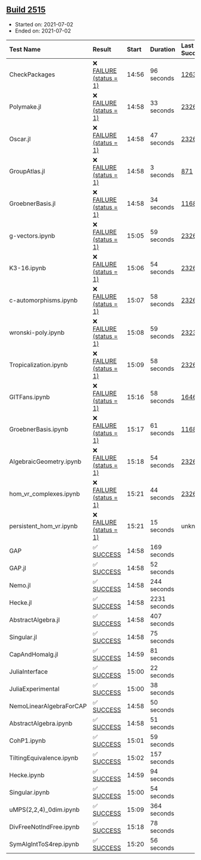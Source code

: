 ## [Build 2515](https://oscarci.mathematik.uni-kl.de/job/oscar-stable/2515/)

* Started on: 2021-07-02
* Ended on: 2021-07-02

| Test Name    | Result | Start | Duration | Last Success | First Failure |
|:-------------|:-------|:------|:---------|:-------------|:--------------|
| CheckPackages | ❌ [FAILURE (status = 1)](https://oscarci.mathematik.uni-kl.de/job/oscar-stable/2515/artifact/logs/build-2515/CheckPackages.log) | 14:56 | 96 seconds | [1263](https://oscarci.mathematik.uni-kl.de/job/oscar-stable/1263/) | [1264](https://oscarci.mathematik.uni-kl.de/job/oscar-stable/1264/) |
| Polymake.jl | ❌ [FAILURE (status = 1)](https://oscarci.mathematik.uni-kl.de/job/oscar-stable/2515/artifact/logs/build-2515/Polymake.jl.log) | 14:58 | 33 seconds | [2326](https://oscarci.mathematik.uni-kl.de/job/oscar-stable/2326/) | [2327](https://oscarci.mathematik.uni-kl.de/job/oscar-stable/2327/) |
| Oscar.jl | ❌ [FAILURE (status = 1)](https://oscarci.mathematik.uni-kl.de/job/oscar-stable/2515/artifact/logs/build-2515/Oscar.jl.log) | 14:58 | 47 seconds | [2326](https://oscarci.mathematik.uni-kl.de/job/oscar-stable/2326/) | [2327](https://oscarci.mathematik.uni-kl.de/job/oscar-stable/2327/) |
| GroupAtlas.jl | ❌ [FAILURE (status = 1)](https://oscarci.mathematik.uni-kl.de/job/oscar-stable/2515/artifact/logs/build-2515/GroupAtlas.jl.log) | 14:58 | 3 seconds | [871](https://oscarci.mathematik.uni-kl.de/job/oscar-stable/871/) | [872](https://oscarci.mathematik.uni-kl.de/job/oscar-stable/872/) |
| GroebnerBasis.jl | ❌ [FAILURE (status = 1)](https://oscarci.mathematik.uni-kl.de/job/oscar-stable/2515/artifact/logs/build-2515/GroebnerBasis.jl.log) | 14:58 | 34 seconds | [1168](https://oscarci.mathematik.uni-kl.de/job/oscar-stable/1168/) | [1169](https://oscarci.mathematik.uni-kl.de/job/oscar-stable/1169/) |
| g-vectors.ipynb | ❌ [FAILURE (status = 1)](https://oscarci.mathematik.uni-kl.de/job/oscar-stable/2515/artifact/logs/build-2515/g-vectors.ipynb.log) | 15:05 | 59 seconds | [2326](https://oscarci.mathematik.uni-kl.de/job/oscar-stable/2326/) | [2327](https://oscarci.mathematik.uni-kl.de/job/oscar-stable/2327/) |
| K3-16.ipynb | ❌ [FAILURE (status = 1)](https://oscarci.mathematik.uni-kl.de/job/oscar-stable/2515/artifact/logs/build-2515/K3-16.ipynb.log) | 15:06 | 54 seconds | [2326](https://oscarci.mathematik.uni-kl.de/job/oscar-stable/2326/) | [2327](https://oscarci.mathematik.uni-kl.de/job/oscar-stable/2327/) |
| c-automorphisms.ipynb | ❌ [FAILURE (status = 1)](https://oscarci.mathematik.uni-kl.de/job/oscar-stable/2515/artifact/logs/build-2515/c-automorphisms.ipynb.log) | 15:07 | 58 seconds | [2326](https://oscarci.mathematik.uni-kl.de/job/oscar-stable/2326/) | [2327](https://oscarci.mathematik.uni-kl.de/job/oscar-stable/2327/) |
| wronski-poly.ipynb | ❌ [FAILURE (status = 1)](https://oscarci.mathematik.uni-kl.de/job/oscar-stable/2515/artifact/logs/build-2515/wronski-poly.ipynb.log) | 15:08 | 59 seconds | [2323](https://oscarci.mathematik.uni-kl.de/job/oscar-stable/2323/) | [2324](https://oscarci.mathematik.uni-kl.de/job/oscar-stable/2324/) |
| Tropicalization.ipynb | ❌ [FAILURE (status = 1)](https://oscarci.mathematik.uni-kl.de/job/oscar-stable/2515/artifact/logs/build-2515/Tropicalization.ipynb.log) | 15:09 | 58 seconds | [2326](https://oscarci.mathematik.uni-kl.de/job/oscar-stable/2326/) | [2327](https://oscarci.mathematik.uni-kl.de/job/oscar-stable/2327/) |
| GITFans.ipynb | ❌ [FAILURE (status = 1)](https://oscarci.mathematik.uni-kl.de/job/oscar-stable/2515/artifact/logs/build-2515/GITFans.ipynb.log) | 15:16 | 58 seconds | [1646](https://oscarci.mathematik.uni-kl.de/job/oscar-stable/1646/) | [1647](https://oscarci.mathematik.uni-kl.de/job/oscar-stable/1647/) |
| GroebnerBasis.ipynb | ❌ [FAILURE (status = 1)](https://oscarci.mathematik.uni-kl.de/job/oscar-stable/2515/artifact/logs/build-2515/GroebnerBasis.ipynb.log) | 15:17 | 61 seconds | [1168](https://oscarci.mathematik.uni-kl.de/job/oscar-stable/1168/) | [1169](https://oscarci.mathematik.uni-kl.de/job/oscar-stable/1169/) |
| AlgebraicGeometry.ipynb | ❌ [FAILURE (status = 1)](https://oscarci.mathematik.uni-kl.de/job/oscar-stable/2515/artifact/logs/build-2515/AlgebraicGeometry.ipynb.log) | 15:18 | 54 seconds | [2326](https://oscarci.mathematik.uni-kl.de/job/oscar-stable/2326/) | [2327](https://oscarci.mathematik.uni-kl.de/job/oscar-stable/2327/) |
| hom_vr_complexes.ipynb | ❌ [FAILURE (status = 1)](https://oscarci.mathematik.uni-kl.de/job/oscar-stable/2515/artifact/logs/build-2515/hom_vr_complexes.ipynb.log) | 15:21 | 44 seconds | [2326](https://oscarci.mathematik.uni-kl.de/job/oscar-stable/2326/) | [2327](https://oscarci.mathematik.uni-kl.de/job/oscar-stable/2327/) |
| persistent_hom_vr.ipynb | ❌ [FAILURE (status = 1)](https://oscarci.mathematik.uni-kl.de/job/oscar-stable/2515/artifact/logs/build-2515/persistent_hom_vr.ipynb.log) | 15:21 | 15 seconds | unknown | unknown |
| GAP | ✅ [SUCCESS](https://oscarci.mathematik.uni-kl.de/job/oscar-stable/2515/artifact/logs/build-2515/GAP.log) | 14:58 | 169 seconds |  |  |
| GAP.jl | ✅ [SUCCESS](https://oscarci.mathematik.uni-kl.de/job/oscar-stable/2515/artifact/logs/build-2515/GAP.jl.log) | 14:58 | 52 seconds |  |  |
| Nemo.jl | ✅ [SUCCESS](https://oscarci.mathematik.uni-kl.de/job/oscar-stable/2515/artifact/logs/build-2515/Nemo.jl.log) | 14:58 | 244 seconds |  |  |
| Hecke.jl | ✅ [SUCCESS](https://oscarci.mathematik.uni-kl.de/job/oscar-stable/2515/artifact/logs/build-2515/Hecke.jl.log) | 14:58 | 2231 seconds |  |  |
| AbstractAlgebra.jl | ✅ [SUCCESS](https://oscarci.mathematik.uni-kl.de/job/oscar-stable/2515/artifact/logs/build-2515/AbstractAlgebra.jl.log) | 14:58 | 407 seconds |  |  |
| Singular.jl | ✅ [SUCCESS](https://oscarci.mathematik.uni-kl.de/job/oscar-stable/2515/artifact/logs/build-2515/Singular.jl.log) | 14:58 | 75 seconds |  |  |
| CapAndHomalg.jl | ✅ [SUCCESS](https://oscarci.mathematik.uni-kl.de/job/oscar-stable/2515/artifact/logs/build-2515/CapAndHomalg.jl.log) | 14:59 | 81 seconds |  |  |
| JuliaInterface | ✅ [SUCCESS](https://oscarci.mathematik.uni-kl.de/job/oscar-stable/2515/artifact/logs/build-2515/JuliaInterface.log) | 15:00 | 22 seconds |  |  |
| JuliaExperimental | ✅ [SUCCESS](https://oscarci.mathematik.uni-kl.de/job/oscar-stable/2515/artifact/logs/build-2515/JuliaExperimental.log) | 15:00 | 38 seconds |  |  |
| NemoLinearAlgebraForCAP | ✅ [SUCCESS](https://oscarci.mathematik.uni-kl.de/job/oscar-stable/2515/artifact/logs/build-2515/NemoLinearAlgebraForCAP.log) | 14:58 | 50 seconds |  |  |
| AbstractAlgebra.ipynb | ✅ [SUCCESS](https://oscarci.mathematik.uni-kl.de/job/oscar-stable/2515/artifact/logs/build-2515/AbstractAlgebra.ipynb.log) | 14:58 | 51 seconds |  |  |
| CohP1.ipynb | ✅ [SUCCESS](https://oscarci.mathematik.uni-kl.de/job/oscar-stable/2515/artifact/logs/build-2515/CohP1.ipynb.log) | 15:01 | 59 seconds |  |  |
| TiltingEquivalence.ipynb | ✅ [SUCCESS](https://oscarci.mathematik.uni-kl.de/job/oscar-stable/2515/artifact/logs/build-2515/TiltingEquivalence.ipynb.log) | 15:02 | 157 seconds |  |  |
| Hecke.ipynb | ✅ [SUCCESS](https://oscarci.mathematik.uni-kl.de/job/oscar-stable/2515/artifact/logs/build-2515/Hecke.ipynb.log) | 14:59 | 94 seconds |  |  |
| Singular.ipynb | ✅ [SUCCESS](https://oscarci.mathematik.uni-kl.de/job/oscar-stable/2515/artifact/logs/build-2515/Singular.ipynb.log) | 15:00 | 54 seconds |  |  |
| uMPS(2,2,4)_0dim.ipynb | ✅ [SUCCESS](https://oscarci.mathematik.uni-kl.de/job/oscar-stable/2515/artifact/logs/build-2515/uMPS-2-2-4-_0dim.ipynb.log) | 15:09 | 364 seconds |  |  |
| DivFreeNotIndFree.ipynb | ✅ [SUCCESS](https://oscarci.mathematik.uni-kl.de/job/oscar-stable/2515/artifact/logs/build-2515/DivFreeNotIndFree.ipynb.log) | 15:18 | 78 seconds |  |  |
| SymAlgIntToS4rep.ipynb | ✅ [SUCCESS](https://oscarci.mathematik.uni-kl.de/job/oscar-stable/2515/artifact/logs/build-2515/SymAlgIntToS4rep.ipynb.log) | 15:20 | 56 seconds |  |  |
